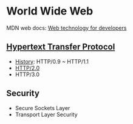 # World Wide Web

MDN web docs: [Web technology for developers](https://developer.mozilla.org/en-US/docs/Web)

## [Hypertext Transfer Protocol](http/README.md)

- [History](http/history.md): HTTP/0.9 ~ HTTP/1.1
- [HTTP/2.0](http/http.2.0.md)
- HTTP/3.0

## Security

- Secure Sockets Layer
- Transport Layer Security
